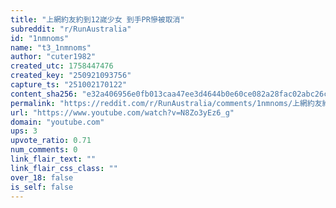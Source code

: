 ```yaml
---
title: "上網約友約到12嵗少女 到手PR慘被取消"
subreddit: "r/RunAustralia"
id: "1nmnoms"
name: "t3_1nmnoms"
author: "cuter1982"
created_utc: 1758447476
created_key: "250921093756"
capture_ts: "251002170122"
content_sha256: "e32a406956e0fb013caa47ee3d4644b0e60ce082a28fac02abc26cbbbb440f3d"
permalink: "https://reddit.com/r/RunAustralia/comments/1nmnoms/上網約友約到12嵗少女_到手pr慘被取消/"
url: "https://www.youtube.com/watch?v=N8Zo3yEz6_g"
domain: "youtube.com"
ups: 3
upvote_ratio: 0.71
num_comments: 0
link_flair_text: ""
link_flair_css_class: ""
over_18: false
is_self: false
---
```


